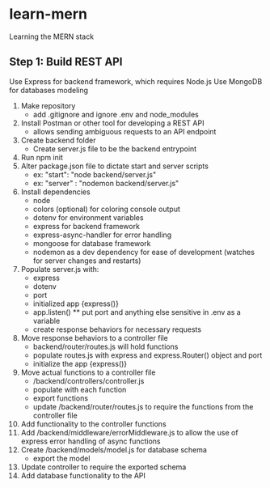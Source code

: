 # learn-mern
Learning the MERN stack

## Step 1: Build REST API
Use Express for backend framework, which requires Node.js
Use MongoDB for databases modeling
1. Make repository
    - add .gitignore and ignore .env and node_modules
2. Install Postman or other tool for developing a REST API
    - allows sending ambiguous requests to an API endpoint
3. Create backend folder
    - Create server.js file to be the backend entrypoint
4. Run npm init
5. Alter package.json file to dictate start and server scripts
    - ex: "start": "node backend/server.js"
    - ex: "server" : "nodemon backend/server.js"
6. Install dependencies
    - node
    - colors (optional) for coloring console output
    - dotenv for environment variables
    - express for backend framework
    - express-async-handler for error handling
    - mongoose for database framework
    - nodemon as a dev dependency for ease of development (watches for server changes and restarts)
7. Populate server.js with:
    - express
    - dotenv
    - port
    - initialized app {express()}
    - app.listen()
    ** put port and anything else sensitive in .env as a variable
    - create response behaviors for necessary requests
8. Move response behaviors to a controller file
    - backend/router/routes.js will hold functions
    - populate routes.js with express and express.Router() object and port
    - initialize the app {express()}
9. Move actual functions to a controller file
    - /backend/controllers/controller.js
    - populate with each function
    - export functions
    - update /backend/router/routes.js to require the functions from the controller file
10. Add functionality to the controller functions
11. Add /backend/middleware/errorMiddleware.js to allow the use of express error handling of async functions
12. Create /backend/models/model.js for database schema
    - export the model
13. Update controller to require the exported schema
14. Add database functionality to the API